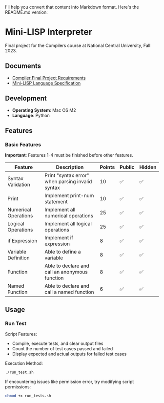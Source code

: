 I'll help you convert that content into Markdown format. Here's the README.md version:

# Mini-LISP Interpreter

Final project for the Compilers course at National Central University, Fall 2023.

## Documents

- [Compiler Final Project Requirements](./docs/Compiler%20Final%20Project.pdf)
- [Mini-LISP Language Specification](./docs/MiniLisp.pdf)

## Development

- **Operating System**: Mac OS M2
- **Language**: Python

## Features

### Basic Features

**Important**: Features 1-4 must be finished before other features.

| Feature | Description | Points | Public | Hidden
|---------|-------------|---------|---------|---------|
| Syntax Validation | Print "syntax error" when parsing invalid syntax | 10 | ✅ | ✅ | 
| Print | Implement print-num statement | 10 | ✅ | ✅ | 
| Numerical Operations | Implement all numerical operations | 25 | ✅ | ✅ |
| Logical Operations | Implement all logical operations | 25 | ✅ | ✅ | 
| if Expression | Implement if expression | 8 | ✅ | ✅ |
| Variable Definition | Able to define a variable | 8 | ✅ | ✅ |
| Function | Able to declare and call an anonymous function | 8 | ✅ | ✅ |
| Named Function | Able to declare and call a named function | 6 | ✅ | ✅ | 


## Usage


### Run Test

Script Features:

- Compile, execute tests, and clear output files
- Count the number of test cases passed and failed
- Display expected and actual outputs for failed test cases

Execution Method:

```bash
./run_test.sh
```

If encountering issues like permission error, try modifying script permissions:

```bash
chmod +x run_tests.sh
```
